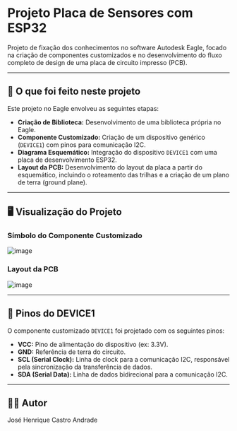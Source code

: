 # Projeto Placa de Sensores com ESP32

Projeto de fixação dos conhecimentos no software Autodesk Eagle, focado na criação de componentes customizados e no desenvolvimento do fluxo completo de design de uma placa de circuito impresso (PCB).

---

## 🚀 O que foi feito neste projeto

Este projeto no Eagle envolveu as seguintes etapas:

* **Criação de Biblioteca:** Desenvolvimento de uma biblioteca própria no Eagle.
* **Componente Customizado:** Criação de um dispositivo genérico (`DEVICE1`) com pinos para comunicação I2C.
* **Diagrama Esquemático:** Integração do dispositivo `DEVICE1` com uma placa de desenvolvimento ESP32.
* **Layout da PCB:** Desenvolvimento do layout da placa a partir do esquemático, incluindo o roteamento das trilhas e a criação de um plano de terra (ground plane).

---

## 🖥️ Visualização do Projeto



### Símbolo do Componente Customizado
![image](https://github.com/user-attachments/assets/1a4565ed-d41e-4298-892c-cdf2e8b61ebe)



### Layout da PCB
![image](https://github.com/user-attachments/assets/43544dcb-3224-4060-b92f-93d9ec06880f)


---

## 🔌 Pinos do DEVICE1

O componente customizado `DEVICE1` foi projetado com os seguintes pinos:

* **VCC:** Pino de alimentação do dispositivo (ex: 3.3V).
* **GND:** Referência de terra do circuito.
* **SCL (Serial Clock):** Linha de clock para a comunicação I2C, responsável pela sincronização da transferência de dados.
* **SDA (Serial Data):** Linha de dados bidirecional para a comunicação I2C.

---

## 🧑‍💻 Autor

José Henrique Castro Andrade
